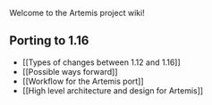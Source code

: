 Welcome to the Artemis project wiki!

## Porting to 1.16

* [[Types of changes between 1.12 and 1.16]]
* [[Possible ways forward]]
* [[Workflow for the Artemis port]]
* [[High level architecture and design for Artemis]]
